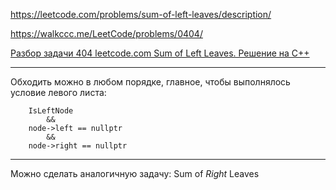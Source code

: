 https://leetcode.com/problems/sum-of-left-leaves/description/

https://walkccc.me/LeetCode/problems/0404/

[Разбор задачи 404 leetcode.com Sum of Left Leaves. Решение на C++](https://www.youtube.com/watch?v=Q2TSiZzRJzM)

______

Обходить можно в любом порядке, главное, чтобы выполнялось условие левого листа: 
        
        IsLeftNode 
            && 
        node->left == nullptr 
            && 
        node->right == nullptr

______

Можно сделать аналогичную задачу: Sum of $Right$ Leaves
